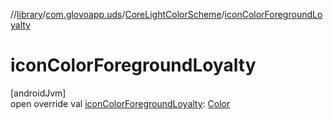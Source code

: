 //[library](../../../index.md)/[com.glovoapp.uds](../index.md)/[CoreLightColorScheme](index.md)/[iconColorForegroundLoyalty](icon-color-foreground-loyalty.md)

# iconColorForegroundLoyalty

[androidJvm]\
open override val [iconColorForegroundLoyalty](icon-color-foreground-loyalty.md): [Color](https://developer.android.com/reference/kotlin/androidx/compose/ui/graphics/Color.html)
